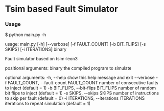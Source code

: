 
# Tsim based Fault Simulator

### Usage

$ python main.py -h

usage: main.py [-h] [--verbose] [-f FAULT_COUNT] [-b BIT_FLIPS] [-s SKIPS]
               [-i ITERATIONS]
               binary

Fault simulator based on tsim-leon3

positional arguments:
  binary                the compiled program to simulate

optional arguments:
  -h, --help            show this help message and exit
  --verbose
  -f FAULT_COUNT, --fault-count FAULT_COUNT
                        number of consecutive faults to inject (default = 1)
  -b BIT_FLIPS, --bit-flips BIT_FLIPS
                        number of random bit flips to inject (default = 1)
  -s SKIPS, --skips SKIPS
                        number of instructions to skip per fault (default = 0)
  -i ITERATIONS, --iterations ITERATIONS
                        iterations to repeat simulation (default = 1)
